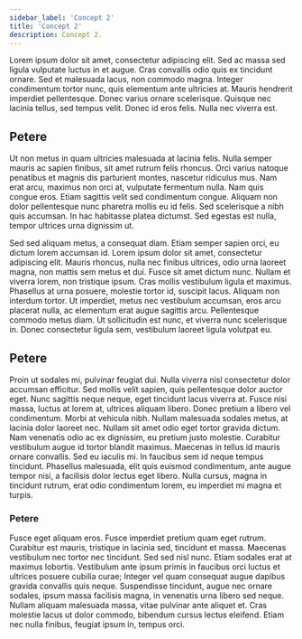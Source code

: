 ```yaml
---
sidebar_label: 'Concept 2'
title: 'Concept 2'
description: Concept 2.
---
```


Lorem ipsum dolor sit amet, consectetur adipiscing elit. Sed ac massa sed ligula vulputate luctus in et augue. Cras convallis odio quis ex tincidunt ornare. Sed et malesuada lacus, non commodo magna. Integer condimentum tortor nunc, quis elementum ante ultricies at. Mauris hendrerit imperdiet pellentesque. Donec varius ornare scelerisque. Quisque nec lacinia tellus, sed tempus velit. Donec id eros felis. Nulla nec viverra est.

## Petere

Ut non metus in quam ultricies malesuada at lacinia felis. Nulla semper mauris ac sapien finibus, sit amet rutrum felis rhoncus. Orci varius natoque penatibus et magnis dis parturient montes, nascetur ridiculus mus. Nam erat arcu, maximus non orci at, vulputate fermentum nulla. Nam quis congue eros. Etiam sagittis velit sed condimentum congue. Aliquam non dolor pellentesque nunc pharetra mollis eu id felis. Sed scelerisque a nibh quis accumsan. In hac habitasse platea dictumst. Sed egestas est nulla, tempor ultrices urna dignissim ut.

Sed sed aliquam metus, a consequat diam. Etiam semper sapien orci, eu dictum lorem accumsan id. Lorem ipsum dolor sit amet, consectetur adipiscing elit. Mauris rhoncus, nulla nec finibus ultrices, odio urna laoreet magna, non mattis sem metus et dui. Fusce sit amet dictum nunc. Nullam et viverra lorem, non tristique ipsum. Cras mollis vestibulum ligula et maximus. Phasellus at urna posuere, molestie tortor id, suscipit lacus. Aliquam non interdum tortor. Ut imperdiet, metus nec vestibulum accumsan, eros arcu placerat nulla, ac elementum erat augue sagittis arcu. Pellentesque commodo metus diam. Ut sollicitudin est nunc, et viverra nunc scelerisque in. Donec consectetur ligula sem, vestibulum laoreet ligula volutpat eu.

## Petere

Proin ut sodales mi, pulvinar feugiat dui. Nulla viverra nisl consectetur dolor accumsan efficitur. Sed mollis velit sapien, quis pellentesque dolor auctor eget. Nunc sagittis neque neque, eget tincidunt lacus viverra at. Fusce nisi massa, luctus at lorem at, ultrices aliquam libero. Donec pretium a libero vel condimentum. Morbi at vehicula nibh. Nullam malesuada sodales metus, at lacinia dolor laoreet nec. Nullam sit amet odio eget tortor gravida dictum. Nam venenatis odio ac ex dignissim, eu pretium justo molestie. Curabitur vestibulum augue id tortor blandit maximus. Maecenas in tellus id mauris ornare convallis. Sed eu iaculis mi. In faucibus sem id neque tempus tincidunt. Phasellus malesuada, elit quis euismod condimentum, ante augue tempor nisi, a facilisis dolor lectus eget libero. Nulla cursus, magna in tincidunt rutrum, erat odio condimentum lorem, eu imperdiet mi magna et turpis.

### Petere

Fusce eget aliquam eros. Fusce imperdiet pretium quam eget rutrum. Curabitur est mauris, tristique in lacinia sed, tincidunt et massa. Maecenas vestibulum nec tortor nec tincidunt. Sed sed nisl nunc. Etiam sodales erat at maximus lobortis. Vestibulum ante ipsum primis in faucibus orci luctus et ultrices posuere cubilia curae; Integer vel quam consequat augue dapibus gravida convallis quis neque. Suspendisse tincidunt, augue nec ornare sodales, ipsum massa facilisis magna, in venenatis urna libero sed neque. Nullam aliquam malesuada massa, vitae pulvinar ante aliquet et. Cras molestie lacus ut dolor commodo, bibendum cursus lectus eleifend. Etiam nec nulla finibus, feugiat ipsum in, tempus orci.